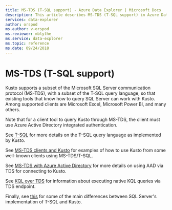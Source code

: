 ```yaml
---
title: MS-TDS (T-SQL support) - Azure Data Explorer | Microsoft Docs
description: This article describes MS-TDS (T-SQL support) in Azure Data Explorer.
services: data-explorer
author: orspod
ms.author: v-orspod
ms.reviewer: mblythe
ms.service: data-explorer
ms.topic: reference
ms.date: 09/24/2018
---
```

# MS-TDS (T-SQL support)

Kusto supports a subset of the Microsoft SQL Server communication protocol (MS-TDS),
with a subset of the T-SQL query language, so that existing tools that know how
to query SQL Server can work with Kusto. Among supported clients are Microsoft Excel,
Microsoft Power BI, and many others.

Note that for a client tool to query Kusto through MS-TDS, the client must use
Azure Active Directory integrated authentication.

See [T-SQL](./t-sql.md) for more details on the T-SQL query language as implemented
by Kusto. 

See [MS-TDS clients and Kusto](./clients.md) for examples of how to
use Kusto from some well-known clients using MS-TDS/T-SQL.

See [MS-TDS with Azure Active Directory](./aad.md) for more details on using AAD via TDS for connecting to Kusto.

See [KQL over TDS](./tdskql.md) for
information about executing native KQL queries via TDS endpoint. 

Finally, see [this](./sqlknownissues.md) for some of the main differences between SQL Server's
implementation of T-SQL and Kusto.